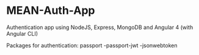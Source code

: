# MEAN-Auth-App
Authentication app using NodeJS, Express, MongoDB and Angular 4 (with Angular CLI)

Packages for authentication:
 passport
-passport-jwt
-jsonwebtoken

